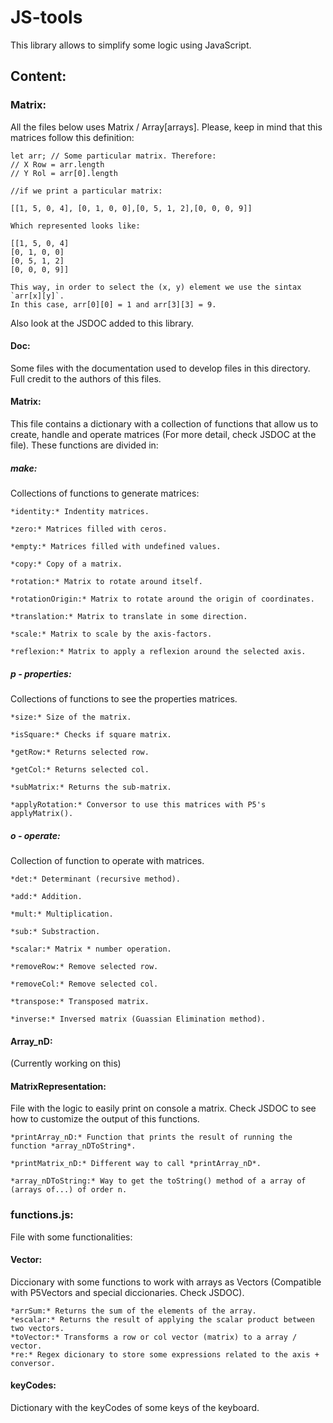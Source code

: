 # JS-tools
This library allows to simplify some logic using JavaScript.

## Content:

### Matrix:
All the files below uses Matrix / Array[arrays]. Please, keep in mind that this matrices follow this definition:

    let arr; // Some particular matrix. Therefore:
    // X Row = arr.length
    // Y Rol = arr[0].length

    //if we print a particular matrix:

    [[1, 5, 0, 4], [0, 1, 0, 0],[0, 5, 1, 2],[0, 0, 0, 9]]

    Which represented looks like:

    [[1, 5, 0, 4]
    [0, 1, 0, 0]
    [0, 5, 1, 2]
    [0, 0, 0, 9]]

    This way, in order to select the (x, y) element we use the sintax `arr[x][y]`.
    In this case, arr[0][0] = 1 and arr[3][3] = 9.

Also look at the JSDOC added to this library.

#### Doc:
Some files with the documentation used to develop files in this directory. Full credit to the authors of this files.

#### Matrix:
This file contains a dictionary with a collection of functions that allow us to create, handle and operate matrices (For more detail, check JSDOC at the file).
These functions are divided in:

##### make:
Collections of functions to generate matrices:

    *identity:* Indentity matrices.

    *zero:* Matrices filled with ceros.

    *empty:* Matrices filled with undefined values.

    *copy:* Copy of a matrix.

    *rotation:* Matrix to rotate around itself.

    *rotationOrigin:* Matrix to rotate around the origin of coordinates.

    *translation:* Matrix to translate in some direction.

    *scale:* Matrix to scale by the axis-factors.

    *reflexion:* Matrix to apply a reflexion around the selected axis.


##### p - properties:
Collections of functions to see the properties matrices.

    *size:* Size of the matrix.

    *isSquare:* Checks if square matrix.

    *getRow:* Returns selected row.

    *getCol:* Returns selected col.

    *subMatrix:* Returns the sub-matrix.

    *applyRotation:* Conversor to use this matrices with P5's applyMatrix().


##### o - operate:
Collection of function to operate with matrices.

    *det:* Determinant (recursive method).
   
    *add:* Addition.
   
    *mult:* Multiplication.
   
    *sub:* Substraction.
   
    *scalar:* Matrix * number operation.
   
    *removeRow:* Remove selected row.
   
    *removeCol:* Remove selected col.
   
    *transpose:* Transposed matrix.
   
    *inverse:* Inversed matrix (Guassian Elimination method).


#### Array_nD:
(Currently working on this)

#### MatrixRepresentation:
File with the logic to easily print on console a matrix. Check JSDOC to see how to customize the output of this functions.

    *printArray_nD:* Function that prints the result of running the function *array_nDToString*.
   
    *printMatrix_nD:* Different way to call *printArray_nD*.
   
    *array_nDToString:* Way to get the toString() method of a array of (arrays of...) of order n.



### functions.js:
File with some functionalities:

#### Vector:
Diccionary with some functions to work with arrays as Vectors (Compatible with P5Vectors and special diccionaries. Check JSDOC).

    *arrSum:* Returns the sum of the elements of the array.
    *escalar:* Returns the result of applying the scalar product between two vectors.
    *toVector:* Transforms a row or col vector (matrix) to a array / vector.
    *re:* Regex dicionary to store some expressions related to the axis + conversor.

#### keyCodes:
Dictionary with the keyCodes of some keys of the keyboard. 